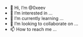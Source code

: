 - 👋 Hi, I’m @0xeev
- 👀 I’m interested in ...
- 🌱 I’m currently learning ...
- 💞️ I’m looking to collaborate on ...
- 📫 How to reach me ...

<!---
0xeev/0xeev is a ✨ special ✨ repository because its `README.md` (this file) appears on your GitHub profile.
You can click the Preview link to take a look at your changes.
--->
